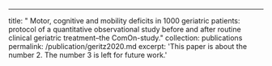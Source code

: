 ---
title: " Motor, cognitive and mobility deficits in 1000 geriatric patients: protocol of a quantitative observational study before and after routine clinical geriatric treatment–the ComOn-study."
collection: publications
permalink: /publication/geritz2020.md
excerpt: 'This paper is about the number 2. The number 3 is left for future work.'
